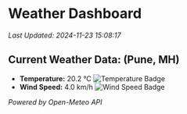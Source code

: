 
# Weather Dashboard

_Last Updated: 2024-11-23 15:08:17_

## Current Weather Data: (Pune, MH)
- **Temperature:** 20.2 °C ![Temperature Badge](https://img.shields.io/badge/Temperature-Medium%20Temp-green)
- **Wind Speed:** 4.0 km/h ![Wind Speed Badge](https://img.shields.io/badge/Wind%20Speed-Low%20Wind-blue)

*Powered by Open-Meteo API*
